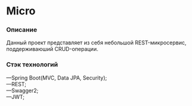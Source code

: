 <h1>Micro</h1>
<h3>Описание</h3>
    Данный проект представляет из себя небольшой REST-микросервис, поддерживаюший
    CRUD-операции.<br>
<h3>Стэк технологий</h3>
—Spring Boot(MVC, Data JPA, Security);<br>
—REST;<br>
—Swagger2;<br>
—JWT;
